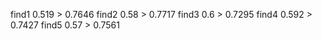 find1 0.519 > 0.7646
find2 0.58 > 0.7717
find3 0.6 > 0.7295
find4 0.592 > 0.7427
find5 0.57 > 0.7561
